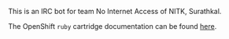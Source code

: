 This is an IRC bot for team No Internet Access of NITK, Surathkal.

The OpenShift `ruby` cartridge documentation can be found [here](https://github.com/openshift/origin-server/tree/master/cartridges/openshift-origin-cartridge-ruby/README.md).

